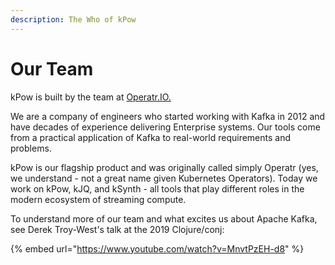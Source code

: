 ```yaml
---
description: The Who of kPow
---
```


# Our Team

kPow is built by the team at [Operatr.IO.](https://operatr.io)

We are a company of engineers who started working with Kafka in 2012 and have decades of experience delivering Enterprise systems. Our tools come from a practical application of Kafka to real-world requirements and problems.

kPow is our flagship product and was originally called simply Operatr \(yes, we understand - not a great name given Kubernetes Operators\). Today we work on kPow, kJQ, and kSynth - all tools that play different roles in the modern ecosystem of streaming compute.

To understand more of our team and what excites us about Apache Kafka, see Derek Troy-West's talk at the 2019 Clojure/conj:

{% embed url="https://www.youtube.com/watch?v=MnvtPzEH-d8" %}



